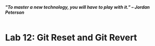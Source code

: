 ***"To master a new technology, you will have to play with it." – Jordan Peterson***
<br><br>

# Lab 12: Git Reset and Git Revert
